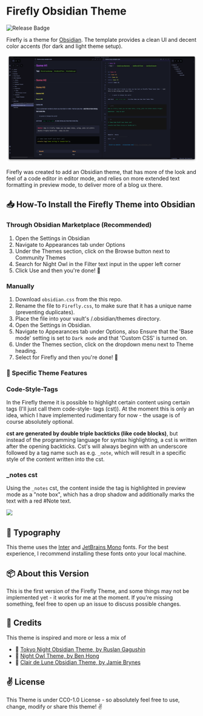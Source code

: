# Firefly Obsidian Theme

![Release Badge](https://img.shields.io/github/v/release/lazercaveman/firefly-obsidian-theme)

Firefly is a theme for [Obsidian](https://obsidian.md/). The template provides a clean UI and decent color accents (for dark and light theme setup).

![](./firefly-theme-screenshot.png)

Firefly was created to add an Obsidian theme, that has more of the look and feel of a code editor in editor mode, and relies on more extended text formatting in preview mode, to deliver more of a blog ux there. 

## 📥  How-To Install the Firefly Theme into Obsidian

### Through Obsidian Marketplace (Recommended)
1. Open the Settings in Obsidian
2. Navigate to Appearances tab under Options
3. Under the Themes section, click on the Browse button next to Community Themes
4. Search for Night Owl in the Filter text input in the upper left corner
5. Click Use and then you're done! 🎉

### Manually
1. Download `obsidian.css` from the this repo.
1. Rename the file to `Firefly.css`, to make sure that it has a unique name (preventing duplicates).
2. Place the file into your vault's /.obsidian/themes directory.
3. Open the Settings in Obsidian.
4. Navigate to Appearances tab under Options, also Ensure that the 'Base mode' setting is set to `Dark mode` and that 'Custom CSS' is turned on.
5. Under the Themes section, click on the dropdown menu next to Theme heading.
6. Select for Firefly and then you're done! 🎉

### 🤖 Specific Theme Features

### Code-Style-Tags
In the Firefly theme it is possible to highlight certain content using certain tags (I'll just call them code-style- tags (cst)). At the moment this is only an idea, which I have implemented rudimentary for now - the usage is of course absolutely optional.

**cst are generated by double triple backticks (like code blocks)**, but instead of the programming language for syntax highlighting, a cst is written after the opening backticks. Cst's will always beginn with an underscore followed by a tag name such as e.g. `_note`, which will result in a specific style of the content written into the cst.

### _notes cst
Using the `_notes` cst, the content inside the tag is highlighted in preview mode as a "note box", which has a drop shadow and additionally marks the text with a red #Note text.

![](./assets/_note-cst.png)


## 📓 Typography
This theme uses the [Inter](https://rsms.me/inter/) and [JetBrains Mono](https://jetbrains.com/mono) fonts. For the best experience, I recommend installing these fonts onto your local machine.

## 📦 About this Version
This is the first version of the Firefly Theme, and some things may not be implemented yet - it works for me at the moment. If you're missing something, feel free to open up an issue to discuss possible changes.

## 🥳 Credits
This theme is inspired and more or less a mix of 
- 🎊  [Tokyo Night Obsidian Theme, by Ruslan Gagushin](https://github.com/RuslanGagushin/Tokyo-Night-Obsidian-Theme)
- 🎊   [Night Owl Theme, by Ben Hong](https://github.com/bencodezen/obsidian-night-owl-theme)
- 🎊  [Clair de Lune Obsidian Theme, by Jamie Brynes](https://github.com/jamiebrynes7/clair-de-lune-obsidian-theme)

## ✌️ License
This Theme is under CC0-1.0 License - so absolutely feel free to use, change, modify or share this theme! ✌️ 
